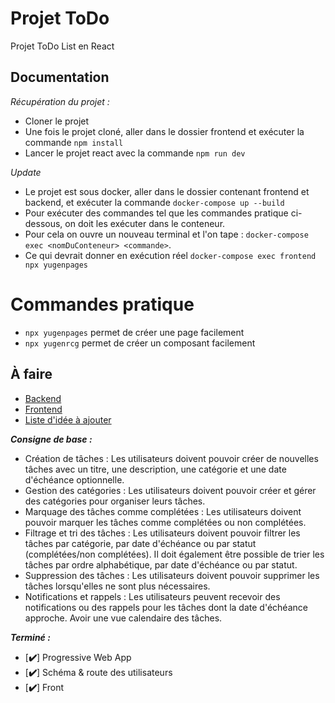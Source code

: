 # Projet ToDo

Projet ToDo List en React

## Documentation

*Récupération du projet :*

- Cloner le projet
- Une fois le projet cloné, aller dans le dossier frontend et exécuter la commande `npm install`
- Lancer le projet react avec la commande `npm run dev`

*Update*

- Le projet est sous docker, aller dans le dossier contenant frontend et backend, et exécuter la commande `docker-compose up --build`
- Pour exécuter des commandes tel que les commandes pratique ci-dessous, on doit les exécuter dans le conteneur.
- Pour cela on ouvre un nouveau terminal et l'on tape : `docker-compose exec <nomDuConteneur> <commande>`.
- Ce qui devrait donner en exécution réel `docker-compose exec frontend npx yugenpages`


# Commandes pratique

-  `npx yugenpages` permet de créer une page facilement
-  `npx yugenrcg` permet de créer un composant facilement

## À faire

- [Backend](./backend/README.md)
- [Frontend](./frontend/README.md)
- [Liste d'idée à ajouter](./IDEA.md)

***Consigne de base :***

- Création de tâches : Les utilisateurs doivent pouvoir créer de nouvelles tâches avec un titre, une description, une catégorie et une date d'échéance optionnelle.
- Gestion des catégories : Les utilisateurs doivent pouvoir créer et gérer des catégories pour organiser leurs tâches.
- Marquage des tâches comme complétées : Les utilisateurs doivent pouvoir marquer les tâches comme complétées ou non complétées.
- Filtrage et tri des tâches : Les utilisateurs doivent pouvoir filtrer les tâches par catégorie, par date d'échéance ou par statut (complétées/non complétées). Il doit également être possible de trier les tâches par ordre alphabétique, par date d'échéance ou par statut.
- Suppression des tâches : Les utilisateurs doivent pouvoir supprimer les tâches lorsqu'elles ne sont plus nécessaires.
- Notifications et rappels : Les utilisateurs peuvent recevoir des notifications ou des rappels pour les tâches dont la date d'échéance approche. Avoir une vue calendaire des tâches.

***Terminé :***

- [**✔️**] Progressive Web App
- [**✔️**] Schéma & route des utilisateurs
- [**✔️**] Front